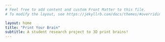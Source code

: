 ```yaml
---
# Feel free to add content and custom Front Matter to this file.
# To modify the layout, see https://jekyllrb.com/docs/themes/#overriding-theme-defaults

layout: home
title: "Print Your Brain"
subtitle: A student research project to 3D print brains!  
---
```

